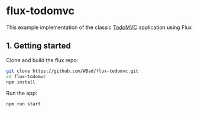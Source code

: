 # flux-todomvc

This example implementation of the classic [TodoMVC](http://todomvc.com/)
application using Flux

## 1. Getting started

Clone and build the flux repo:

```bash
git clone https://github.com/WBad/flux-todomvc.git
cd flux-todomvc
npm install
```

Run the app:

```bash
npm run start
```
